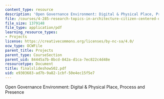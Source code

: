 ```yaml
---
content_type: resource
description: 'Open Governance Environment: Digital & Physical Place, Process and Presence'
file: /courses/4-285-research-topics-in-architecture-citizen-centered-design-of-open-governance-systems-fall-2002/e9303683ad7b9a821cbf50e4ec15f5e7_finalslideshowS02.pdf
file_size: 1379148
file_type: application/pdf
learning_resource_types:
- Projects
license: https://creativecommons.org/licenses/by-nc-sa/4.0/
ocw_type: OCWFile
parent_title: Projects
parent_type: CourseSection
parent_uid: 84445a7b-8bcd-842a-d1ca-7ec822c4d48e
resourcetype: Document
title: finalslideshowS02.pdf
uid: e9303683-ad7b-9a82-1cbf-50e4ec15f5e7
---
```

Open Governance Environment: Digital & Physical Place, Process and Presence